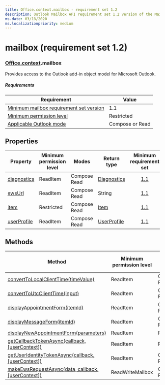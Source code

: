 ```yaml
---
title: Office.context.mailbox - requirement set 1.2
description: Outlook Mailbox API requirement set 1.2 version of the Mailbox object model.
ms.date: 03/18/2020
ms.localizationpriority: medium
---
```


# mailbox (requirement set 1.2)

### [Office](office.md)[.context](office.context.md).mailbox

Provides access to the Outlook add-in object model for Microsoft Outlook.

##### Requirements

|Requirement| Value|
|---|---|
|[Minimum mailbox requirement set version](../requirement-sets/outlook/outlook-api-requirement-sets.md)| 1.1|
|[Minimum permission level](/office/dev/add-ins/outlook/understanding-outlook-add-in-permissions)| Restricted|
|[Applicable Outlook mode](/office/dev/add-ins/outlook/outlook-add-ins-overview.md#extension-points)| Compose or Read|

## Properties

| Property | Minimum<br>permission level | Modes | Return type | Minimum<br>requirement set |
|---|---|---|---|:---:|
| [diagnostics](/javascript/api/outlook/office.mailbox?view=outlook-js-1.2&preserve-view=true#outlook-office-mailbox-diagnostics-member) | ReadItem | Compose<br>Read | [Diagnostics](/javascript/api/outlook/office.diagnostics?view=outlook-js-1.2&preserve-view=true) | [1.1](../requirement-set-1.1/outlook-requirement-set-1.1.md) |
| [ewsUrl](/javascript/api/outlook/office.mailbox?view=outlook-js-1.2&preserve-view=true#outlook-office-mailbox-ewsurl-member) | ReadItem | Compose<br>Read | String | [1.1](../requirement-set-1.1/outlook-requirement-set-1.1.md) |
| [item](office.context.mailbox.item.md) | Restricted | Compose<br>Read | [Item](/javascript/api/outlook/office.item?view=outlook-js-1.2&preserve-view=true) | [1.1](../requirement-set-1.1/outlook-requirement-set-1.1.md) |
| [userProfile](/javascript/api/outlook/office.mailbox?view=outlook-js-1.2&preserve-view=true#outlook-office-mailbox-userprofile-member) | ReadItem | Compose<br>Read | [UserProfile](/javascript/api/outlook/office.userprofile?view=outlook-js-1.2&preserve-view=true) | [1.1](../requirement-set-1.1/outlook-requirement-set-1.1.md) |

## Methods

| Method | Minimum<br>permission level | Modes | Minimum<br>requirement set |
|---|---|---|:---:|
| [convertToLocalClientTime(timeValue)](/javascript/api/outlook/office.mailbox?view=outlook-js-1.2&preserve-view=true#outlook-office-mailbox-converttolocalclienttime-member(1)) | ReadItem | Compose<br>Read | [1.1](../requirement-set-1.1/outlook-requirement-set-1.1.md) |
| [convertToUtcClientTime(input)](/javascript/api/outlook/office.mailbox?view=outlook-js-1.2&preserve-view=true#outlook-office-mailbox-converttoutcclienttime-member(1)) | ReadItem | Compose<br>Read | [1.1](../requirement-set-1.1/outlook-requirement-set-1.1.md) |
| [displayAppointmentForm(itemId)](/javascript/api/outlook/office.mailbox?view=outlook-js-1.2&preserve-view=true#outlook-office-mailbox-displayappointmentform-member(1)) | ReadItem | Compose<br>Read | [1.1](../requirement-set-1.1/outlook-requirement-set-1.1.md) |
| [displayMessageForm(itemId)](/javascript/api/outlook/office.mailbox?view=outlook-js-1.2&preserve-view=true#outlook-office-mailbox-displaymessageform-member(1)) | ReadItem | Compose<br>Read | [1.1](../requirement-set-1.1/outlook-requirement-set-1.1.md) |
| [displayNewAppointmentForm(parameters)](/javascript/api/outlook/office.mailbox?view=outlook-js-1.2&preserve-view=true#outlook-office-mailbox-displaynewappointmentform-member(1)) | ReadItem | Read | [1.1](../requirement-set-1.1/outlook-requirement-set-1.1.md) |
| [getCallbackTokenAsync(callback, [userContext])](/javascript/api/outlook/office.mailbox?view=outlook-js-1.2&preserve-view=true#outlook-office-mailbox-getcallbacktokenasync-member(1)) | ReadItem | Read | [1.1](../requirement-set-1.1/outlook-requirement-set-1.1.md) |
| [getUserIdentityTokenAsync(callback, [userContext])](/javascript/api/outlook/office.mailbox?view=outlook-js-1.2&preserve-view=true#outlook-office-mailbox-getuseridentitytokenasync-member(1)) | ReadItem | Compose<br>Read | [1.1](../requirement-set-1.1/outlook-requirement-set-1.1.md) |
| [makeEwsRequestAsync(data, callback, [userContext])](/javascript/api/outlook/office.mailbox?view=outlook-js-1.2&preserve-view=true#outlook-office-mailbox-makeewsrequestasync-member(1)) | ReadWriteMailbox | Compose<br>Read | [1.1](../requirement-set-1.1/outlook-requirement-set-1.1.md) |
